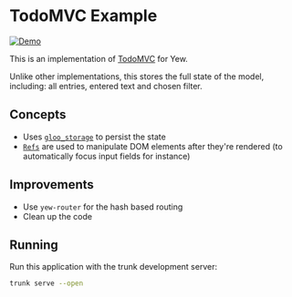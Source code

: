 # TodoMVC Example

[![Demo](https://img.shields.io/website?label=demo&url=https%3A%2F%2Fexamples.yew.rs%2Ftodomvc)](https://examples.yew.rs/todomvc)

This is an implementation of [TodoMVC](http://todomvc.com/) for Yew.

Unlike other implementations, this stores the full state of the model,
including: all entries, entered text and chosen filter.

## Concepts

- Uses [`gloo_storage`](https://docs.rs/gloo-storage/latest/gloo_storage/) to persist the state
- [`Refs`](https://yew.rs/docs/advanced-topics/struct-components/refs) are used to manipulate DOM elements after they're rendered (to automatically focus input fields for instance)

## Improvements

- Use `yew-router` for the hash based routing
- Clean up the code

## Running

Run this application with the trunk development server:

```bash
trunk serve --open
```
